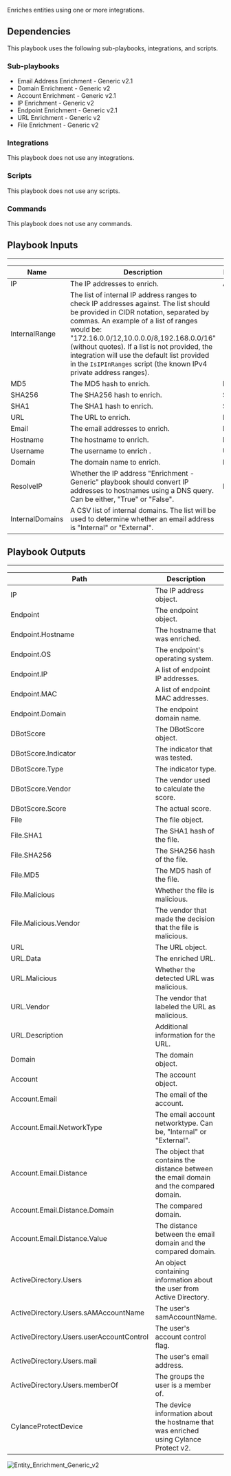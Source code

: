 Enriches entities using one or more integrations.

## Dependencies
This playbook uses the following sub-playbooks, integrations, and scripts.

### Sub-playbooks
* Email Address Enrichment - Generic v2.1
* Domain Enrichment - Generic v2
* Account Enrichment - Generic v2.1
* IP Enrichment - Generic v2
* Endpoint Enrichment - Generic v2.1
* URL Enrichment - Generic v2
* File Enrichment - Generic v2

### Integrations
This playbook does not use any integrations.

### Scripts
This playbook does not use any scripts.

### Commands
This playbook does not use any commands.

## Playbook Inputs
---

| **Name** | **Description** | **Default Value** | **Source** | **Required** |
| --- | --- | --- | --- | --- |
| IP | The IP addresses to enrich. | Address | IP | Optional |
| InternalRange | The list of internal IP address ranges to check IP addresses against. The list should be provided in CIDR notation, separated by commas. An example of a list of ranges would be: "172.16.0.0/12,10.0.0.0/8,192.168.0.0/16" (without quotes). If a list is not provided, the integration will use the default list provided in the `IsIPInRanges` script (the known IPv4 private address ranges). | -  | - | Optional |
| MD5 | The MD5 hash to enrich. | MD5 | File | Optional |
| SHA256 | The SHA256 hash to enrich. | SHA256 | File | Optional |
| SHA1 | The SHA1 hash to enrich. | SHA1 | File | Optional |
| URL | The URL to enrich. | Data | URL | Optional |
| Email | The email addresses to enrich. | Email.Address | Account | Optional |
| Hostname | The hostname to enrich. | Hostname | Endpoint | Optional |
| Username | The username to enrich .| Username | Account | Optional |
| Domain | The domain name to enrich. | Name | Domain | Optional |
| ResolveIP | Whether the IP address "Enrichment - Generic" playbook should convert IP addresses to hostnames using a DNS query. Can be either, "True" or "False". | False | - | Optional |
| InternalDomains | A CSV list of internal domains. The list will be used to determine whether an email address is "Internal" or "External". | - | - | Optional |

## Playbook Outputs
---

| **Path** | **Description** | **Type** |
| --- | --- | --- |
| IP | The IP address object. | unknown |
| Endpoint | The endpoint object. | unknown |
| Endpoint.Hostname | The hostname that was enriched. | string |
| Endpoint.OS | The endpoint's operating system. | string |
| Endpoint.IP | A list of endpoint IP addresses. | unknown |
| Endpoint.MAC | A list of endpoint MAC addresses. | unknown |
| Endpoint.Domain | The endpoint domain name. | string |
| DBotScore | The DBotScore object. | unknown |
| DBotScore.Indicator | The indicator that was tested. | string |
| DBotScore.Type | The indicator type. | string |
| DBotScore.Vendor | The vendor used to calculate the score. | string |
| DBotScore.Score | The actual score. | number |
| File | The file object. | unknown |
| File.SHA1 | The SHA1 hash of the file. | string |
| File.SHA256 | The SHA256 hash of the file. | string |
| File.MD5 | The MD5 hash of the file. | string |
| File.Malicious | Whether the file is malicious. | unknown |
| File.Malicious.Vendor | The vendor that made the decision that the file is malicious. | string |
| URL | The URL object. | uknown |
| URL.Data | The enriched URL. | string |
| URL.Malicious | Whether the detected URL was malicious. | unknown |
| URL.Vendor | The vendor that labeled the URL as malicious. | string |
| URL.Description | Additional information for the URL. | string |
| Domain | The domain object. | unknown |
| Account | The account object. | unknown |
| Account.Email | The email of the account. | unknown |
| Account.Email.NetworkType | The email account networktype. Can be, "Internal" or "External". | string |
| Account.Email.Distance | The object that contains the distance between the email domain and the compared domain.  | unknown |
| Account.Email.Distance.Domain | The compared domain. | string |
| Account.Email.Distance.Value | The distance between the email domain and the compared domain.  | number |
| ActiveDirectory.Users | An object containing information about the user from Active Directory. | unknown |
| ActiveDirectory.Users.sAMAccountName | The user's samAccountName. | unknown |
| ActiveDirectory.Users.userAccountControl | The user's account control flag. | unknown |
| ActiveDirectory.Users.mail | The user's email address. | unknown |
| ActiveDirectory.Users.memberOf | The groups the user is a member of. | unknown |
| CylanceProtectDevice | The device information about the hostname that was enriched using Cylance Protect v2. | unknown |

![Entity_Enrichment_Generic_v2](https://github.com/demisto/content/blob/77dfca704d8ac34940713c1737f89b07a5fc2b9d/images/playbooks/Entity_Enrichment_Generic_v2.png)
